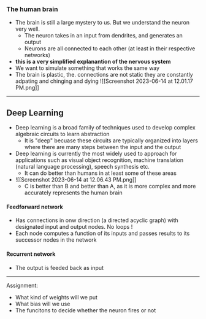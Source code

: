 ### The human brain 
- The brain is still a large mystery to us. But we understand the neuron very well. 
	- The neuron takes in an input from dendrites, and generates an output 
	- Neurons are all connected to each other (at least in their respective networks)
- **this is a very simplified explanantion of the nervous system**
- We want to simulate something that works the same way 
- The brain is plastic, the. connections are not static they are constantly adpating and chinging and dying
![[Screenshot 2023-06-14 at 12.01.17 PM.png]]
---
## Deep Learning
- Deep learning is a broad family of techniques used to develop complex algebraic circuits to learn abstraction 
	- It is "deep" becuase these circuits are typically organized into layers where there are many steps between the input and the output 
- Deep learning is currently the most widely used to approach for applications such as visual object recognition, machine translation (natural language processing), speech synthesis etc. 
	- It can do better than humans in at least some of these areas
- ![[Screenshot 2023-06-14 at 12.06.43 PM.png]]
	- C is better than B and better than A, as it is more complex and more accurately represents the human brain 

#### Feedforward network 
- Has connections in onw direction (a directed acyclic graph) with designated input and output nodes. No loops ! 
- Each node computes a function of its inputs and passes results to its successor nodes in the network 
#### Recurrent network 
- The output is feeded back as input 

---




Assignment: 
- What kind of weights will we put 
- What bias will we use
- The funcitons to decide whether the neuron fires or not 